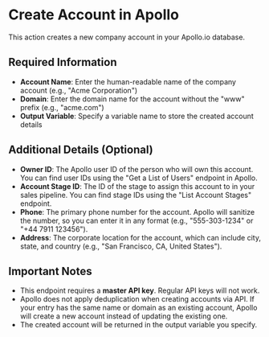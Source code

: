 # Create Account in Apollo

This action creates a new company account in your Apollo.io database.

## Required Information

- **Account Name**: Enter the human-readable name of the company account (e.g., "Acme Corporation")
- **Domain**: Enter the domain name for the account without the "www" prefix (e.g., "acme.com")
- **Output Variable**: Specify a variable name to store the created account details

## Additional Details (Optional)

- **Owner ID**: The Apollo user ID of the person who will own this account. You can find user IDs using the "Get a List of Users" endpoint in Apollo.
- **Account Stage ID**: The ID of the stage to assign this account to in your sales pipeline. You can find stage IDs using the "List Account Stages" endpoint.
- **Phone**: The primary phone number for the account. Apollo will sanitize the number, so you can enter it in any format (e.g., "555-303-1234" or "+44 7911 123456").
- **Address**: The corporate location for the account, which can include city, state, and country (e.g., "San Francisco, CA, United States").

## Important Notes

- This endpoint requires a **master API key**. Regular API keys will not work.
- Apollo does not apply deduplication when creating accounts via API. If your entry has the same name or domain as an existing account, Apollo will create a new account instead of updating the existing one.
- The created account will be returned in the output variable you specify.